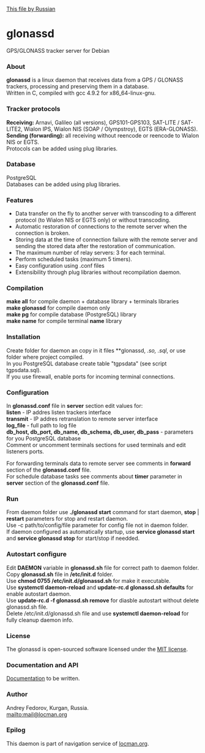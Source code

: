 [This file by Russian](ru/README.md)

# glonassd
GPS/GLONASS tracker server for Debian

### About
**glonassd** is a linux daemon that receives data from a GPS / GLONASS trackers, processing and preserving them in a database.<br>
Written in C, сompiled with gcc 4.9.2 for x86_64-linux-gnu.

### Tracker protocols
**Receiving:** Arnavi, Galileo (all versions), GPS101-GPS103, SAT-LITE / SAT-LITE2, Wialon IPS, Wialon NIS (SOAP / Olympstroy), EGTS (ERA-GLONASS).<br>
**Sending (forwarding):** all receiving without reencode or reencode to Wialon NIS or EGTS.<br>
Protocols can be added using plug libraries.

### Database
PostgreSQL<br>
Databases can be added using plug libraries.

### Features
* Data transfer on the fly to another server with transcoding to a different protocol (to Wialon NIS or EGTS only) or without transcoding.
* Automatic restoration of connections to the remote server when the connection is broken.
* Storing data at the time of connection failure with the remote server and sending the stored data after the restoration of communication.
* The maximum number of relay servers: 3 for each terminal.
* Perform scheduled tasks (maximum 5 timers).
* Easy configuration using .conf files
* Extensibility through plug libraries without recompilation daemon.

### Compilation
**make all** for compile daemon + database library + terminals libraries<br>
**make glonassd** for compile daemon only<br>
**make pg** for compile database (PostgreSQL) library<br>
**make name** for compile terminal **name** library

### Installation
Create folder for daemon an copy in it files **glonassd, *.so, *.sql**, or use folder where project compiled.<br>
In you PostgreSQL database create table "tgpsdata" (see script tgpsdata.sql).<br>
If you use firewall, enable ports for incoming terminal connections.

### Configuration
In **glonassd.conf** file in **server** section edit values for:<br>
**listen** - IP addres listen trackers interface<br>
**transmit** - IP addres retranslation to remote server interface<br>
**log_file** - full path to log file<br>
**db_host, db_port, db_name, db_schema, db_user, db_pass** - parameters for you PostgreSQL database<br>
Comment or uncomment terminals sections for used terminals and edit listeners ports.

For forwarding terminals data to remote server see comments in **forward** section of the **glonassd.conf** file.<br>
For schedule database tasks see comments about **timer** parameter in **server** section of the **glonassd.conf** file.

### Run
From daemon folder use **./glonassd start** command for start daemon, **stop** | **restart** parameters for stop and restart daemon.<br>
Use -c path/to/config/file parameter for config file not in daemon folder.<br>
If daemon configured as automatically startup, use **service glonassd start** and **service glonassd stop** for start/stop if needded.

### Autostart configure
Edit **DAEMON** variable in **glonassd.sh** file for correct path to daemon folder.<br>
Copy **glonassd.sh** file in **/etc/init.d** folder.<br>
Use **chmod 0755 /etc/init.d/glonassd.sh** for make it executable.<br>
Use **systemctl daemon-reload** and **update-rc.d glonassd.sh defaults** for enable autostart daemon.<br>
Use **update-rc.d -f glonassd.sh remove** for diasble autostart without delete glonassd.sh file.<br>
Delete /etc/init.d/glonassd.sh file and use **systemctl daemon-reload** for fully cleanup daemon info.

### License
The glonassd is open-sourced software licensed under the [MIT license](http://opensource.org/licenses/MIT).

### Documentation and API
[Documentation](https://github.com/fandrej/glonassd/wiki) to be written.

### Author
Andrey Fedorov, Kurgan, Russia.<br>
<mailto:mail@locman.org>

### Epilog
This daemon is part of navigation service of [locman.org](http://locman.org/map/index.php).
